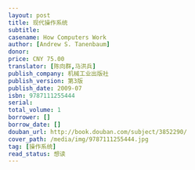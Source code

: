 ```yaml
---
layout: post
title: 现代操作系统
subtitle:
casename: How Computers Work
author: [Andrew S. Tanenbaum]
donor: 
price: CNY 75.00
translator: [陈向群,马洪兵]
publish_company: 机械工业出版社
publish_version: 第3版
publish_date: 2009-07
isbn: 9787111255444
serial: 
total_volume: 1
borrower: []
borrow_date: []
douban_url: http://book.douban.com/subject/3852290/
cover_path: /media/img/9787111255444.jpg
tag: [操作系统]
read_status: 想读
---
```

